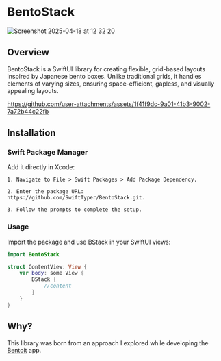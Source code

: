 # BentoStack
![Screenshot 2025-04-18 at 12 32 20](https://github.com/user-attachments/assets/9a22ce81-333a-4520-a96c-4bc1109d8a7b)
## Overview
BentoStack is a SwiftUI library for creating flexible, grid-based layouts inspired by Japanese bento boxes. Unlike traditional grids, it handles elements of varying sizes, ensuring space-efficient, gapless, and visually appealing layouts.

https://github.com/user-attachments/assets/1f41f9dc-9a01-41b3-9002-7a72b44c22fb

## Installation

### Swift Package Manager

Add it directly in Xcode:

    1. Navigate to File > Swift Packages > Add Package Dependency.

    2. Enter the package URL: https://github.com/SwiftTyper/BentoStack.git.
    
    3. Follow the prompts to complete the setup.
    
### Usage

Import the package and use BStack in your SwiftUI views:
```swift
import BentoStack

struct ContentView: View {
    var body: some View {
        BStack {
            //content
        }
    }
}
```
## Why?
This library was born from an approach I explored while developing the [Bentoit](https://github.com/SwiftTyper/WWDC_2025) app.
